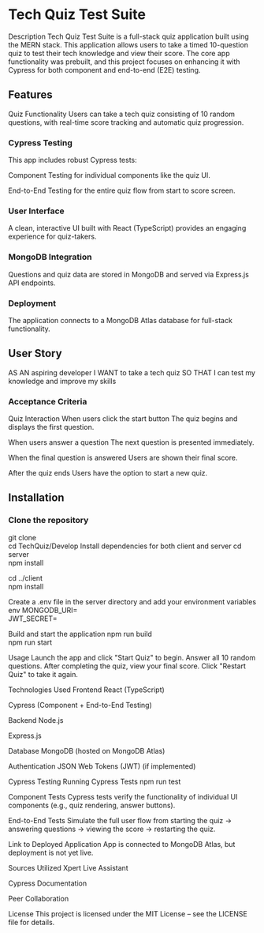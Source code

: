 # Tech Quiz Test Suite
Description
Tech Quiz Test Suite is a full-stack quiz application built using the MERN stack. This application allows users to take a timed 10-question quiz to test their tech knowledge and view their score. The core app functionality was prebuilt, and this project focuses on enhancing it with Cypress for both component and end-to-end (E2E) testing.


## Features
Quiz Functionality
Users can take a tech quiz consisting of 10 random questions, with real-time score tracking and automatic quiz progression.

### Cypress Testing
This app includes robust Cypress tests:

Component Testing for individual components like the quiz UI.

End-to-End Testing for the entire quiz flow from start to score screen.

### User Interface
A clean, interactive UI built with React (TypeScript) provides an engaging experience for quiz-takers.

### MongoDB Integration
Questions and quiz data are stored in MongoDB and served via Express.js API endpoints.

### Deployment
The application connects to a MongoDB Atlas database for full-stack functionality.

## User Story
AS AN aspiring developer
I WANT to take a tech quiz
SO THAT I can test my knowledge and improve my skills

### Acceptance Criteria
Quiz Interaction
When users click the start button
The quiz begins and displays the first question.

When users answer a question
The next question is presented immediately.

When the final question is answered
Users are shown their final score.

After the quiz ends
Users have the option to start a new quiz.

## Installation

### Clone the repository
git clone <your-repository-url>  
cd TechQuiz/Develop
Install dependencies for both client and server
cd server  
npm install  

cd ../client  
npm install  

Create a .env file in the server directory and add your environment variables
env
MONGODB_URI=<your-mongodb-atlas-connection-string>  
JWT_SECRET=<your-secret-key>

Build and start the application
npm run build  
npm run start  

Usage
Launch the app and click "Start Quiz" to begin.
Answer all 10 random questions.
After completing the quiz, view your final score.
Click "Restart Quiz" to take it again.

Technologies Used
Frontend
React (TypeScript)

Cypress (Component + End-to-End Testing)

Backend
Node.js

Express.js

Database
MongoDB (hosted on MongoDB Atlas)

Authentication
JSON Web Tokens (JWT) (if implemented)

Cypress Testing
Running Cypress Tests
npm run test

Component Tests
Cypress tests verify the functionality of individual UI components (e.g., quiz rendering, answer buttons).

End-to-End Tests
Simulate the full user flow from starting the quiz → answering questions → viewing the score → restarting the quiz.

Link to Deployed Application
App is connected to MongoDB Atlas, but deployment is not yet live.

Sources Utilized
Xpert Live Assistant

Cypress Documentation

Peer Collaboration

License
This project is licensed under the MIT License – see the LICENSE file for details.
